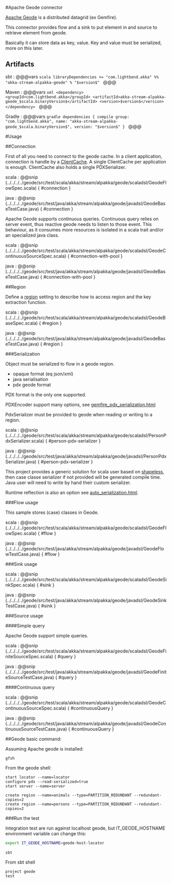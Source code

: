 #Apache Geode connector

[Apache Geode](http://geode.apache.org) is a distributed datagrid (ex Gemfire).

This connector provides flow and a sink to put element in and source to retrieve element from geode.

Basically it can store data as key, value. Key and value must be serialized, more on this later.

## Artifacts

sbt
:   @@@vars
    ```scala
    libraryDependencies += "com.lightbend.akka" %% "akka-stream-alpakka-geode" % "$version$"
    ```
    @@@

Maven
:   @@@vars
    ```xml
    <dependency>
      <groupId>com.lightbend.akka</groupId>
      <artifactId>akka-stream-alpakka-geode_$scala.binaryVersion$</artifactId>
      <version>$version$</version>
    </dependency>
    ```
    @@@

Gradle
:   @@@vars
    ```gradle
    dependencies {
      compile group: "com.lightbend.akka", name: "akka-stream-alpakka-geode_$scala.binaryVersion$", version: "$version$"
    }
    ```
    @@@

 
#Usage

##Connection

First of all you need to connect to the geode cache. In a client application, connection is handle by a
 [ClientCache](https://geode.apache.org/docs/guide/11/basic_config/the_cache/managing_a_client_cache.html). A single 
 ClientCache per application is enough. ClientCache also holds a single PDXSerializer. 
  
scala
: @@snip (../../../../geode/src/test/scala/akka/stream/alpakka/geode/scaladsl/GeodeFlowSpec.scala) { #connection }

java
: @@snip (../../../../geode/src/test/java/akka/stream/alpakka/geode/javadsl/GeodeBaseTestCase.java) { #connection }

Apache Geode supports continuous queries. Continuous query relies on server event, thus reactive geode needs to listen to
 those event. This behaviour, as it consumes more resources is isolated in a scala trait and/or an specialized java class. 

scala
: @@snip (../../../../geode/src/test/scala/akka/stream/alpakka/geode/scaladsl/GeodeContinuousSourceSpec.scala) { #connection-with-pool }

java
: @@snip (../../../../geode/src/test/java/akka/stream/alpakka/geode/javadsl/GeodeBaseTestCase.java) { #connection-with-pool }
 
##Region 

Define a [region](https://geode.apache.org/docs/guide/11/basic_config/data_regions/chapter_overview.html) setting to 
describe how to access region and the key extraction function.

scala
: @@snip (../../../../geode/src/test/scala/akka/stream/alpakka/geode/scaladsl/GeodeBaseSpec.scala) { #region }

java
: @@snip (../../../../geode/src/test/java/akka/stream/alpakka/geode/javadsl/GeodeBaseTestCase.java) { #region }


###Serialization

Object must be serialized to flow in a geode region.

* opaque format (eq json/xml)
* java serialisation
* pdx geode format

PDX format is the only one supported.

PDXEncoder support many options, see [gemfire_pdx_serialization.html](http://geode.apache.org/docs/guide/11/developing/data_serialization/gemfire_pdx_serialization.html)

PdxSerializer must be provided to geode when reading or writing to a region.

scala
:   @@snip (../../../../geode/src/test/scala/akka/stream/alpakka/geode/scaladsl/PersonPdxSerializer.scala) { #person-pdx-serializer }

java
:   @@snip (../../../../geode/src/test/java/akka/stream/alpakka/geode/javadsl/PersonPdxSerializer.java) { #person-pdx-serializer }



This project provides a generic solution for scala user based on [shapeless](https://github.com/milessabin/shapeless), then case classe serializer if not provided will be generated compile time.
Java user will need to write by hand their custom serializer. 


Runtime reflection is also an option see [auto_serialization.html](http://geode.apache.org/docs/guide/11/developing/data_serialization/auto_serialization.html).

###Flow usage 

This sample stores (case) classes in Geode. 

scala
: @@snip (../../../../geode/src/test/scala/akka/stream/alpakka/geode/scaladsl/GeodeFlowSpec.scala) { #flow }

java
: @@snip (../../../../geode/src/test/java/akka/stream/alpakka/geode/javadsl/GeodeFlowTestCase.java) { #flow }


###Sink usage

scala
: @@snip (../../../../geode/src/test/scala/akka/stream/alpakka/geode/scaladsl/GeodeSinkSpec.scala) { #sink }

java
: @@snip (../../../../geode/src/test/java/akka/stream/alpakka/geode/javadsl/GeodeSinkTestCase.java) { #sink }


###Source usage

####Simple query

Apache Geode support simple queries.

scala
: @@snip (../../../../geode/src/test/scala/akka/stream/alpakka/geode/scaladsl/GeodeFiniteSourceSpec.scala) { #query }

java
: @@snip (../../../../geode/src/test/java/akka/stream/alpakka/geode/javadsl/GeodeFiniteSourceTestCase.java) { #query }


####Continuous query


scala
: @@snip (../../../../geode/src/test/scala/akka/stream/alpakka/geode/scaladsl/GeodeContinuousSourceSpec.scala) { #continuousQuery }

java
: @@snip (../../../../geode/src/test/java/akka/stream/alpakka/geode/javadsl/GeodeContinuousSourceTestCase.java) { #continuousQuery }


##Geode basic command:

Assuming Apache geode is installed:

```
gfsh
```

From the geode shell:

```
start locator --name=locator
configure pdx --read-serialized=true
start server --name=server

create region --name=animals --type=PARTITION_REDUNDANT --redundant-copies=2
create region --name=persons --type=PARTITION_REDUNDANT --redundant-copies=2

```

###Run the test

Integration test are run against localhost geode, but IT_GEODE_HOSTNAME environment variable can change this:
   
```bash
export IT_GEODE_HOSTNAME=geode-host-locator
   
sbt
```

From sbt shell

```sbtshell
project geode
test
```
